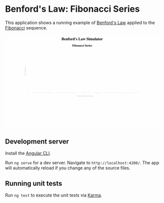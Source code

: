 # Benford's Law: Fibonacci Series

This application shows a running example of [Benford's Law](https://en.wikipedia.org/wiki/Benford%27s_law) applied to the [Fibonacci](https://en.wikipedia.org/wiki/Fibonacci_number) sequence.

![Demo](/benford.gif)

## Development server

Install the [Angular CLI](https://github.com/angular/angular-cli).

Run `ng serve` for a dev server. Navigate to `http://localhost:4200/`. The app will automatically reload if you change any of the source files.

## Running unit tests

Run `ng test` to execute the unit tests via [Karma](https://karma-runner.github.io).
